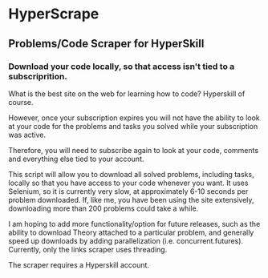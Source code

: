 # HyperScrape
## Problems/Code Scraper for HyperSkill
### Download your code locally, so that access isn't tied to a subscriprition.

What is the best site on the web for learning how to code? Hyperskill of course.

However, once your subscription expires you will not have the ability to look at your code for the problems and tasks you solved while your subscription was active.

Therefore, you will need to subscribe again to look at your code, comments and everything else tied to your account.

This script will allow you to download all solved problems, including tasks, locally so that you have access to your code whenever you want. It uses Selenium, so it is currently very slow, at approximately 6-10 seconds per problem downloaded. If, like me, you have been using the site extensively, downloading more than 200 problems could take a while.

I am hoping to add more functionality/option for future releases, such as the ability to download Theory attached to a particular problem, and generally speed up downloads by adding parallelization (i.e. concurrent.futures). Currently, only the links scraper uses threading.

The scraper requires a Hyperskill account.

